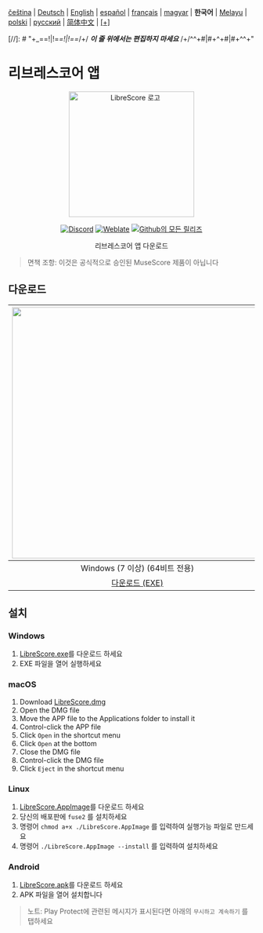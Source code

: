 <div dir="ltr" align="left">

‎[čeština](/docs/cs/PŘEČTĚTEMĚ.md) | ‎[Deutsch](/docs/de/LIESMICH.md) | ‎[English](/docs/en/README.md) | ‎[español](/docs/es/LÉAME.md) | ‎[français](/docs/fr/LISEZMOI.md) | ‎[magyar](/docs/hu/OLVASSAEL.md) | ‎**한국어** | ‎[Melayu](/docs/ms/BACASAYA.md) | ‎[polski](/docs/pl/PRZECZYTAJMNIE.md) | ‎[русский](/docs/ru/ПРОЧТИМЕНЯ.md) | ‎[简体中文](/docs/zh-Hans/自述文件.md) | ‎[[+]](https://weblate.librescore.org/projects/librescore/docs)

[//]: # "\+\_==!|!=_=!|!==_/+/ ***이 줄 위에서는 편집하지 마세요*** /+/^^+#|#+^+#|#+^^\+\"

# 리브레스코어 앱

<div align="center">

<img src="https://github.com/LibreScore/dl-musescore/raw/master/images/logo.png" width="256" alt="LibreScore 로고">

[![Discord](https://img.shields.io/discord/774491656643674122?color=5865F2&label=&labelColor=555555&logo=discord&logoColor=FFFFFF)](https://discord.gg/DKu7cUZ4XQ) [![Weblate](https://weblate.librescore.org/widgets/librescore/-/app-librescore/svg-badge.svg)](https://weblate.librescore.org/engage/librescore) [![Github의 모든 릴리즈](https://img.shields.io/github/downloads/LibreScore/app-librescore/total.svg?label=Downloads)](https://github.com/LibreScore/app-librescore/releases/latest)

리브레스코어 앱 다운로드

</div>

> 면책 조항: 이것은 공식적으로 승인된 MuseScore 제품이 아닙니다

## 다운로드

| <img src="https://upload.wikimedia.org/wikipedia/commons/e/e2/Windows_logo_and_wordmark_-_2021.svg" width="512"> | <img src="https://upload.wikimedia.org/wikipedia/commons/2/21/MacOS_wordmark_%282017%29.svg" width="512"> |               <img src="https://upload.wikimedia.org/wikipedia/commons/3/35/Tux.svg" width="512">                |   <img src="https://upload.wikimedia.org/wikipedia/commons/3/31/Android_robot_head.svg" width="512">   |
| :--------------------------------------------------------------------------------------------------------------: | :-------------------------------------------------------------------------------------------------------: | :--------------------------------------------------------------------------------------------------------------: | :----------------------------------------------------------------------------------------------------: |
|                                            Windows (7 이상) (64비트 전용)                                            |                                        macOS (10.14 이상) (Rosetta 2)                                         |                                               Linux (64비트 전용)                                                |                                             Android (6.0 이상)                                             |
|      [다운로드 (EXE)](https://github.com/LibreScore/app-librescore/releases/latest/download/LibreScore.exe)      |  [다운로드 (DMG)](https://github.com/LibreScore/app-librescore/releases/latest/download/LibreScore.dmg)   | [다운로드 (AppImage)](https://github.com/LibreScore/app-librescore/releases/latest/download/LibreScore.AppImage) | [다운로드 (APK)](https://github.com/LibreScore/app-librescore/releases/latest/download/LibreScore.apk) |

## 설치

### Windows

1. [LibreScore.exe](https://github.com/LibreScore/app-librescore/releases/latest/download/LibreScore.exe)를 다운로드 하세요
2. EXE 파일을 열어 실행하세요

### macOS

1. Download [LibreScore.dmg](https://github.com/LibreScore/app-librescore/releases/latest/download/LibreScore.dmg)
2. Open the DMG file
3. Move the APP file to the Applications folder to install it
4. Control-click the APP file
5. Click `Open` in the shortcut menu
6. Click `Open` at the bottom
7. Close the DMG file
8. Control-click the DMG file
9. Click `Eject` in the shortcut menu

### Linux

1. [LibreScore.AppImage](https://github.com/LibreScore/app-librescore/releases/latest/download/LibreScore.AppImage)를 다운로드 하세요
2. 당신의 배포판에 `fuse2` 를 설치하세요
3. 명령어 `chmod a+x ./LibreScore.AppImage` 를 입력하여 실행가능 파일로 만드세요
4. 명령어 `./LibreScore.AppImage --install` 를 입력하여 설치하세요

### Android

1. [LibreScore.apk](https://github.com/LibreScore/app-librescore/releases/latest/download/LibreScore.apk)를 다운로드 하세요
2. APK 파일을 열어 설치합니다

> 노트: Play Protect에 관련된 메시지가 표시된다면  아래의 `무시하고 계속하기` 를 탭하세요

</div>
